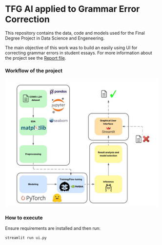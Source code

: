 # TFG AI applied to Grammar Error Correction

This repository contains the data, code and models used for the Final Degree Project in Data Science and Engeneering.

The main objective of this work was to build an easily using UI for correcting grammar errors in student essays. For more information about the project see the [Report file](TFG_report.pdf).

### Workflow of the project

<p align="center">
  <img src="images/workflow.png" alt="Workflow" width="500">
</p>

### How to execute

Ensure requirements are installed and then run:

```shell
streamlit run ui.py
